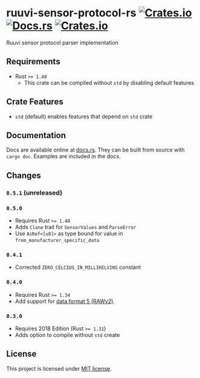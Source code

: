 # ruuvi-sensor-protocol-rs [![Crates.io](https://img.shields.io/crates/v/ruuvi-sensor-protocol.svg)](https://crates.io/crates/ruuvi-sensor-protocol) [![Docs.rs](https://docs.rs/ruuvi-sensor-protocol/badge.svg)](https://docs.rs/ruuvi-sensor-protocol) [![Crates.io](https://img.shields.io/crates/l/ruuvi-sensor-protocol.svg)](https://crates.io/crates/ruuvi-sensor-protocol)

Ruuvi sensor protocol parser implementation

## Requirements
- Rust `>= 1.48`
  - This crate can be compiled without `std` by disabling default features

## Crate Features
- `std` (default) enables features that depend on `std` crate

## Documentation
Docs are available online at
[docs.rs](https://docs.rs/ruuvi-sensor-protocol). They can be built
from source with `cargo doc`. Examples are included in the docs.

## Changes

### `0.5.1` (unreleased)

### `0.5.0`
- Requires Rust `>= 1.48`
- Adds `Clone` trait for `SensorValues` and `ParseError`
- Use `AsRef<[u8]>` as type bound for value in `from_manufacturer_specific_data`

### `0.4.1`
- Corrected `ZERO_CELCIUS_IN_MILLIKELVINS` constant

### `0.4.0`
- Requires Rust `>= 1.34`
- Add support for [data format 5 (RAWv2)](https://github.com/ruuvi/ruuvi-sensor-protocols/blob/master/dataformat_05.md).

### `0.3.0`
- Requires 2018 Edition (Rust `>= 1.31`)
- Adds option to compile without `std` create

## License
This project is licensed under [MIT license](LICENSE).
